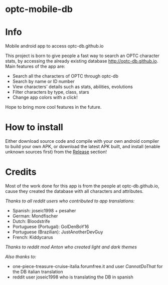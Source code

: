 # optc-mobile-db
# Info
Mobile android app to access optc-db.github.io

This project is born to give people a fast way to search an OPTC character stats, by accessing the already existing database http://optc-db.github.io.
Main features of the app are:

* Search all the characters of OPTC through optc-db
* Search by name or ID number
* View characters' details such as stats, abilities, evolutions
* Filter characters by type, class, stars
* Change app colors with a click!

Hope to bring more cool features in the future.

# How to install
Either download source code and compile with your own android compiler to build your own APK, or download the latest APK built, and install (enable unknown sources first) from the [Release](https://github.com/paolo-optc/optc-mobile-db/releases/) section!

# Credits

Most of the work done for this app is from the people at optc-db.github.io, cause they created the database with all characters and attributes.

*Thanks to all reddit users who contributed to app translations:*

* Spanish: joseic1998 + pesaher
* German: Mondfischer
* Dutch: Bloodstrife
* Portuguese (Portugal): GolDenBoY16
* Portuguese (Brazilian): JustAnotherDevGuy
* French: Kiddycarus

*Thanks to reddit mod Anton who created light and dark themes*

*Also thanks to:*

* one-piece-treasure-cruise-italia.forumfree.it and user _CannotDoThat_ for the DB italian translation
* reddit user joseic1998 who is translating the DB in spanish